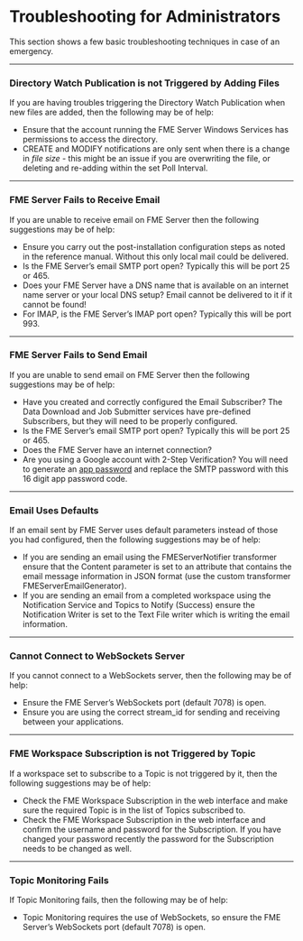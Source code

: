 # Troubleshooting for Administrators

This section shows a few basic troubleshooting techniques in case of an emergency.

---

### Directory Watch Publication is not Triggered by Adding Files ###

If you are having troubles triggering the Directory Watch Publication when new files are added, then the following may be of help:

- Ensure that the account running the FME Server Windows Services has permissions to access the directory.
- CREATE and MODIFY notifications are only sent when there is a change in *file size* - this might be an issue if you are overwriting the file, or deleting and re-adding within the set Poll Interval.

---

### FME Server Fails to Receive Email ###

If you are unable to receive email on FME Server then the following suggestions may be of help:

- Ensure you carry out the post-installation configuration steps as noted in the reference manual. Without this only local mail could be delivered.
- Is the FME Server’s email SMTP port open? Typically this will be port 25 or 465.
- Does your FME Server have a DNS name that is available on an internet name server or your local DNS setup? Email cannot be delivered to it if it cannot be found!
- For IMAP, is the FME Server’s IMAP port open? Typically this will be port 993.

---

### FME Server Fails to Send Email ###

If you are unable to send email on FME Server then the following suggestions may be of help:

- Have you created and correctly configured the Email Subscriber? The Data Download and Job Submitter services have pre-defined Subscribers, but they will need to be properly configured.
- Is the FME Server’s email SMTP port open? Typically this will be port 25 or 465.
- Does the FME Server have an internet connection?
- Are you using a Google account with 2-Step Verification? You will need to generate an [app password](https://support.google.com/accounts/answer/185833?hl=en) and replace the SMTP password with this 16 digit app password code.

---

### Email Uses Defaults ###

If an email sent by FME Server uses default parameters instead of those you had configured, then the following suggestions may be of help:

- If you are sending an email using the FMEServerNotifier transformer ensure that the Content parameter is set to an attribute that contains the email message information in JSON format (use the custom transformer FMEServerEmailGenerator).
- If you are sending an email from a completed workspace using the Notification Service and Topics to Notify (Success) ensure the Notification Writer is set to the Text File writer which is writing the email information.

---

### Cannot Connect to WebSockets Server ###

If you cannot connect to a WebSockets server, then the following may be of help:

- Ensure the FME Server’s WebSockets port (default 7078) is open.
- Ensure you are using the correct stream_id for sending and receiving between your applications.

---

### FME Workspace Subscription is not Triggered by Topic ###

If a workspace set to subscribe to a Topic is not triggered by it, then the following suggestions may
be of help:

- Check the FME Workspace Subscription in the web interface and make sure the required Topic is in the list of Topics subscribed to.
- Check the FME Workspace Subscription in the web interface and confirm the username and password for the Subscription. If you have changed your password recently the password for the Subscription needs to be changed as well.

---

### Topic Monitoring Fails ###

If Topic Monitoring fails, then the following may be of help:

- Topic Monitoring requires the use of WebSockets, so ensure the FME Server’s WebSockets port (default 7078) is open.
